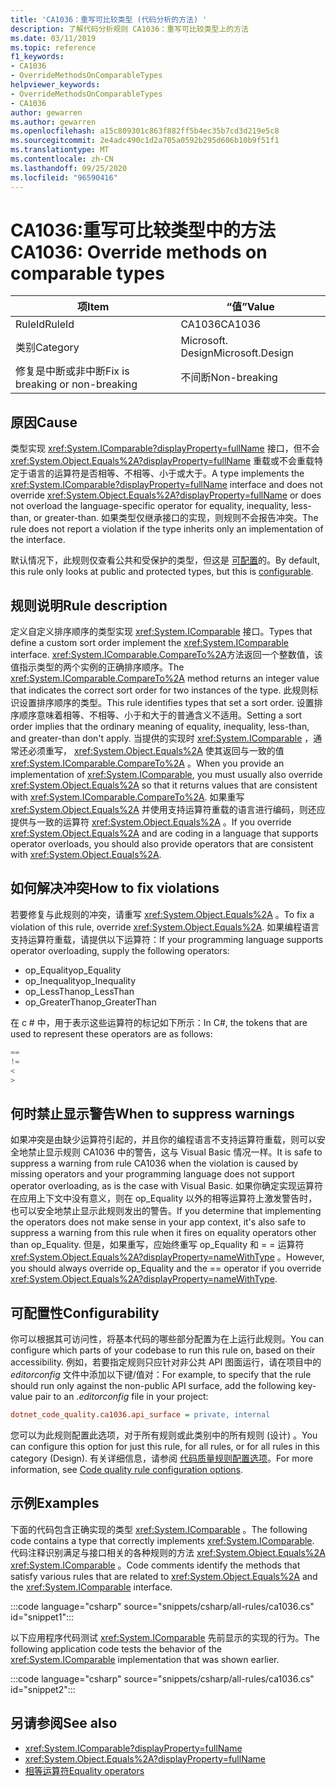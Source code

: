 ```yaml
---
title: 'CA1036：重写可比较类型 (代码分析的方法) '
description: 了解代码分析规则 CA1036：重写可比较类型上的方法
ms.date: 03/11/2019
ms.topic: reference
f1_keywords:
- CA1036
- OverrideMethodsOnComparableTypes
helpviewer_keywords:
- OverrideMethodsOnComparableTypes
- CA1036
author: gewarren
ms.author: gewarren
ms.openlocfilehash: a15c809301c863f882ff5b4ec35b7cd3d219e5c8
ms.sourcegitcommit: 2e4adc490c1d2a705a0592b295d606b10b9f51f1
ms.translationtype: MT
ms.contentlocale: zh-CN
ms.lasthandoff: 09/25/2020
ms.locfileid: "96590416"
---
```

# <a name="ca1036-override-methods-on-comparable-types"></a><span data-ttu-id="0bdbf-103">CA1036:重写可比较类型中的方法</span><span class="sxs-lookup"><span data-stu-id="0bdbf-103">CA1036: Override methods on comparable types</span></span>

| <span data-ttu-id="0bdbf-104">项</span><span class="sxs-lookup"><span data-stu-id="0bdbf-104">Item</span></span>                                     | <span data-ttu-id="0bdbf-105">“值”</span><span class="sxs-lookup"><span data-stu-id="0bdbf-105">Value</span></span>            |
|------------------------------------------|------------------|
| <span data-ttu-id="0bdbf-106">RuleId</span><span class="sxs-lookup"><span data-stu-id="0bdbf-106">RuleId</span></span>                                   | <span data-ttu-id="0bdbf-107">CA1036</span><span class="sxs-lookup"><span data-stu-id="0bdbf-107">CA1036</span></span>           |
| <span data-ttu-id="0bdbf-108">类别</span><span class="sxs-lookup"><span data-stu-id="0bdbf-108">Category</span></span>                                 | <span data-ttu-id="0bdbf-109">Microsoft. Design</span><span class="sxs-lookup"><span data-stu-id="0bdbf-109">Microsoft.Design</span></span> |
| <span data-ttu-id="0bdbf-110">修复是中断或非中断</span><span class="sxs-lookup"><span data-stu-id="0bdbf-110">Fix is breaking or non-breaking</span></span> | <span data-ttu-id="0bdbf-111">不间断</span><span class="sxs-lookup"><span data-stu-id="0bdbf-111">Non-breaking</span></span>     |

## <a name="cause"></a><span data-ttu-id="0bdbf-112">原因</span><span class="sxs-lookup"><span data-stu-id="0bdbf-112">Cause</span></span>

<span data-ttu-id="0bdbf-113">类型实现 <xref:System.IComparable?displayProperty=fullName> 接口，但不会 <xref:System.Object.Equals%2A?displayProperty=fullName> 重载或不会重载特定于语言的运算符是否相等、不相等、小于或大于。</span><span class="sxs-lookup"><span data-stu-id="0bdbf-113">A type implements the <xref:System.IComparable?displayProperty=fullName> interface and does not override <xref:System.Object.Equals%2A?displayProperty=fullName> or does not overload the language-specific operator for equality, inequality, less-than, or greater-than.</span></span> <span data-ttu-id="0bdbf-114">如果类型仅继承接口的实现，则规则不会报告冲突。</span><span class="sxs-lookup"><span data-stu-id="0bdbf-114">The rule does not report a violation if the type inherits only an implementation of the interface.</span></span>

<span data-ttu-id="0bdbf-115">默认情况下，此规则仅查看公共和受保护的类型，但这是 [可配置](#configurability)的。</span><span class="sxs-lookup"><span data-stu-id="0bdbf-115">By default, this rule only looks at public and protected types, but this is [configurable](#configurability).</span></span>

## <a name="rule-description"></a><span data-ttu-id="0bdbf-116">规则说明</span><span class="sxs-lookup"><span data-stu-id="0bdbf-116">Rule description</span></span>

<span data-ttu-id="0bdbf-117">定义自定义排序顺序的类型实现 <xref:System.IComparable> 接口。</span><span class="sxs-lookup"><span data-stu-id="0bdbf-117">Types that define a custom sort order implement the <xref:System.IComparable> interface.</span></span> <span data-ttu-id="0bdbf-118"><xref:System.IComparable.CompareTo%2A>方法返回一个整数值，该值指示类型的两个实例的正确排序顺序。</span><span class="sxs-lookup"><span data-stu-id="0bdbf-118">The <xref:System.IComparable.CompareTo%2A> method returns an integer value that indicates the correct sort order for two instances of the type.</span></span> <span data-ttu-id="0bdbf-119">此规则标识设置排序顺序的类型。</span><span class="sxs-lookup"><span data-stu-id="0bdbf-119">This rule identifies types that set a sort order.</span></span> <span data-ttu-id="0bdbf-120">设置排序顺序意味着相等、不相等、小于和大于的普通含义不适用。</span><span class="sxs-lookup"><span data-stu-id="0bdbf-120">Setting a sort order implies that the ordinary meaning of equality, inequality, less-than, and greater-than don't apply.</span></span> <span data-ttu-id="0bdbf-121">当提供的实现时 <xref:System.IComparable> ，通常还必须重写， <xref:System.Object.Equals%2A> 使其返回与一致的值 <xref:System.IComparable.CompareTo%2A> 。</span><span class="sxs-lookup"><span data-stu-id="0bdbf-121">When you provide an implementation of <xref:System.IComparable>, you must usually also override <xref:System.Object.Equals%2A> so that it returns values that are consistent with <xref:System.IComparable.CompareTo%2A>.</span></span> <span data-ttu-id="0bdbf-122">如果重写 <xref:System.Object.Equals%2A> 并使用支持运算符重载的语言进行编码，则还应提供与一致的运算符 <xref:System.Object.Equals%2A> 。</span><span class="sxs-lookup"><span data-stu-id="0bdbf-122">If you override <xref:System.Object.Equals%2A> and are coding in a language that supports operator overloads, you should also provide operators that are consistent with <xref:System.Object.Equals%2A>.</span></span>

## <a name="how-to-fix-violations"></a><span data-ttu-id="0bdbf-123">如何解决冲突</span><span class="sxs-lookup"><span data-stu-id="0bdbf-123">How to fix violations</span></span>

<span data-ttu-id="0bdbf-124">若要修复与此规则的冲突，请重写 <xref:System.Object.Equals%2A> 。</span><span class="sxs-lookup"><span data-stu-id="0bdbf-124">To fix a violation of this rule, override <xref:System.Object.Equals%2A>.</span></span> <span data-ttu-id="0bdbf-125">如果编程语言支持运算符重载，请提供以下运算符：</span><span class="sxs-lookup"><span data-stu-id="0bdbf-125">If your programming language supports operator overloading, supply the following operators:</span></span>

- <span data-ttu-id="0bdbf-126">op_Equality</span><span class="sxs-lookup"><span data-stu-id="0bdbf-126">op_Equality</span></span>
- <span data-ttu-id="0bdbf-127">op_Inequality</span><span class="sxs-lookup"><span data-stu-id="0bdbf-127">op_Inequality</span></span>
- <span data-ttu-id="0bdbf-128">op_LessThan</span><span class="sxs-lookup"><span data-stu-id="0bdbf-128">op_LessThan</span></span>
- <span data-ttu-id="0bdbf-129">op_GreaterThan</span><span class="sxs-lookup"><span data-stu-id="0bdbf-129">op_GreaterThan</span></span>

<span data-ttu-id="0bdbf-130">在 c # 中，用于表示这些运算符的标记如下所示：</span><span class="sxs-lookup"><span data-stu-id="0bdbf-130">In C#, the tokens that are used to represent these operators are as follows:</span></span>

```csharp
==
!=
<
>
```

## <a name="when-to-suppress-warnings"></a><span data-ttu-id="0bdbf-131">何时禁止显示警告</span><span class="sxs-lookup"><span data-stu-id="0bdbf-131">When to suppress warnings</span></span>

<span data-ttu-id="0bdbf-132">如果冲突是由缺少运算符引起的，并且你的编程语言不支持运算符重载，则可以安全地禁止显示规则 CA1036 中的警告，这与 Visual Basic 情况一样。</span><span class="sxs-lookup"><span data-stu-id="0bdbf-132">It is safe to suppress a warning from rule CA1036 when the violation is caused by missing operators and your programming language does not support operator overloading, as is the case with Visual Basic.</span></span> <span data-ttu-id="0bdbf-133">如果你确定实现运算符在应用上下文中没有意义，则在 op_Equality 以外的相等运算符上激发警告时，也可以安全地禁止显示此规则发出的警告。</span><span class="sxs-lookup"><span data-stu-id="0bdbf-133">If you determine that implementing the operators does not make sense in your app context, it's also safe to suppress a warning from this rule when it fires on equality operators other than op_Equality.</span></span> <span data-ttu-id="0bdbf-134">但是，如果重写，应始终重写 op_Equality 和 = = 运算符 <xref:System.Object.Equals%2A?displayProperty=nameWithType> 。</span><span class="sxs-lookup"><span data-stu-id="0bdbf-134">However, you should always override op_Equality and the == operator if you override <xref:System.Object.Equals%2A?displayProperty=nameWithType>.</span></span>

## <a name="configurability"></a><span data-ttu-id="0bdbf-135">可配置性</span><span class="sxs-lookup"><span data-stu-id="0bdbf-135">Configurability</span></span>

<span data-ttu-id="0bdbf-136">你可以根据其可访问性，将基本代码的哪些部分配置为在上运行此规则。</span><span class="sxs-lookup"><span data-stu-id="0bdbf-136">You can configure which parts of your codebase to run this rule on, based on their accessibility.</span></span> <span data-ttu-id="0bdbf-137">例如，若要指定规则只应针对非公共 API 图面运行，请在项目中的 *editorconfig* 文件中添加以下键/值对：</span><span class="sxs-lookup"><span data-stu-id="0bdbf-137">For example, to specify that the rule should run only against the non-public API surface, add the following key-value pair to an *.editorconfig* file in your project:</span></span>

```ini
dotnet_code_quality.ca1036.api_surface = private, internal
```

<span data-ttu-id="0bdbf-138">您可以为此规则配置此选项，对于所有规则或此类别中的所有规则 (设计) 。</span><span class="sxs-lookup"><span data-stu-id="0bdbf-138">You can configure this option for just this rule, for all rules, or for all rules in this category (Design).</span></span> <span data-ttu-id="0bdbf-139">有关详细信息，请参阅 [代码质量规则配置选项](../code-quality-rule-options.md)。</span><span class="sxs-lookup"><span data-stu-id="0bdbf-139">For more information, see [Code quality rule configuration options](../code-quality-rule-options.md).</span></span>

## <a name="examples"></a><span data-ttu-id="0bdbf-140">示例</span><span class="sxs-lookup"><span data-stu-id="0bdbf-140">Examples</span></span>

<span data-ttu-id="0bdbf-141">下面的代码包含正确实现的类型 <xref:System.IComparable> 。</span><span class="sxs-lookup"><span data-stu-id="0bdbf-141">The following code contains a type that correctly implements <xref:System.IComparable>.</span></span> <span data-ttu-id="0bdbf-142">代码注释识别满足与接口相关的各种规则的方法 <xref:System.Object.Equals%2A> <xref:System.IComparable> 。</span><span class="sxs-lookup"><span data-stu-id="0bdbf-142">Code comments identify the methods that satisfy various rules that are related to <xref:System.Object.Equals%2A> and the <xref:System.IComparable> interface.</span></span>

:::code language="csharp" source="snippets/csharp/all-rules/ca1036.cs" id="snippet1":::

<span data-ttu-id="0bdbf-143">以下应用程序代码测试 <xref:System.IComparable> 先前显示的实现的行为。</span><span class="sxs-lookup"><span data-stu-id="0bdbf-143">The following application code tests the behavior of the <xref:System.IComparable> implementation that was shown earlier.</span></span>

:::code language="csharp" source="snippets/csharp/all-rules/ca1036.cs" id="snippet2":::

## <a name="see-also"></a><span data-ttu-id="0bdbf-144">另请参阅</span><span class="sxs-lookup"><span data-stu-id="0bdbf-144">See also</span></span>

- <xref:System.IComparable?displayProperty=fullName>
- <xref:System.Object.Equals%2A?displayProperty=fullName>
- [<span data-ttu-id="0bdbf-145">相等运算符</span><span class="sxs-lookup"><span data-stu-id="0bdbf-145">Equality operators</span></span>](../../../standard/design-guidelines/equality-operators.md)
